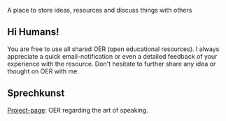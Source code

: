 

A place to store ideas, resources and discuss things with others

## Hi Humans!
You are free to use all shared OER (open educational resources). I always appreciate a quick email-notification or even a detailed feedback of your experience with the resource. 
Don't hesitate to further share any idea or thought on OER with me. 

## Sprechkunst
[Project-page](https://wissualisierung.github.io/sprechkunst/): OER regarding the art of speaking. 
